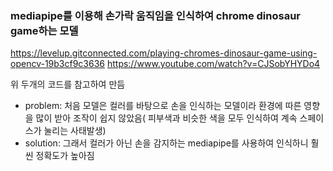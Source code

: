 ### mediapipe를 이용해 손가락 움직임을 인식하여 chrome dinosaur game하는 모델

https://levelup.gitconnected.com/playing-chromes-dinosaur-game-using-opencv-19b3cf9c3636
https://www.youtube.com/watch?v=CJSobYHYDo4

위 두개의 코드를 참고하여 만듬

 - problem: 처음 모델은 컬러를 바탕으로 손을 인식하는 모델이라 환경에 따른 영향을 많이 받아 조작이 쉽지 않았음( 피부색과 비슷한 색을 모두 인식하여 계속 스페이스가 눌리는 사태발생)
 - solution: 그래서 컬러가 아닌 손을 감지하는 mediapipe를 사용하여 인식하니 훨씬 정확도가 높아짐
